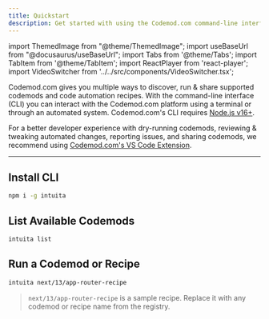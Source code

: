 ```yaml
---
title: Quickstart
description: Get started with using the Codemod.com command-line interface.
---
```


import ThemedImage from "@theme/ThemedImage";
import useBaseUrl from "@docusaurus/useBaseUrl";
import Tabs from '@theme/Tabs';
import TabItem from '@theme/TabItem';
import ReactPlayer from 'react-player';
import VideoSwitcher from '../../src/components/VideoSwitcher.tsx';

<head>
  <meta property='og:title' content='Quickstart | Codemod.com CLI'/>
  <meta property='og:description' content='The new way to build, share & run codemods at any scale.'/>
  <meta name='og:image' content='https://raw.githubusercontent.com/codemod-com/docs/main/static/img/docs/cli/getting-started-cli-og.png'/>
  <meta property='og:image' content='https://raw.githubusercontent.com/codemod-com/docs/main/static/img/docs/cli/getting-started-cli-og.png'/>
  
  <meta name='twitter:card' content='summary_large_image'/>
  <meta name='twitter:image' content='https://raw.githubusercontent.com/codemod-com/docs/main/static/img/docs/cli/getting-started-cli-og.png'/>
</head>

Codemod.com gives you multiple ways to discover, run & share supported codemods and code automation recipes. With the command-line interface (CLI) you can interact with the Codemod.com platform using a terminal or through an automated system. Codemod.com's CLI requires [Node.js v16+](https://nodejs.org/).

For a better developer experience with dry-running codemods, reviewing & tweaking automated changes, reporting issues, and sharing codemods, we recommend using [Codemod.com's VS Code Extension](../vs-code-extension/quickstart).

---

## Install CLI

```bash
npm i -g intuita
```

## List Available Codemods

```bash
intuita list
```

## Run a Codemod or Recipe

```bash
intuita next/13/app-router-recipe   
```

> `next/13/app-router-recipe` is a sample recipe. Replace it with any codemod or recipe name from the registry.

<VideoSwitcher 
lightImageSrc="/img/docs/cli/quickstart/intuita-cli.mp4"
darkImageSrc="/img/docs/cli/quickstart/intuita-cli.mp4"/>
